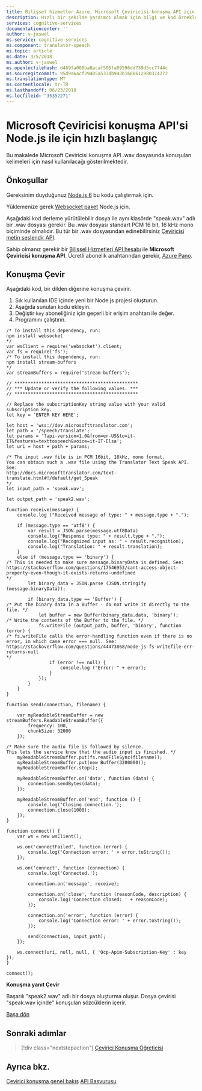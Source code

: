 ```yaml
---
title: Bilişsel hizmetler Azure, Microsoft Çeviricisi konuşma API için node.js hızlı başlangıç | Microsoft Docs
description: Hızlı bir şekilde yardımcı olmak için bilgi ve kod örnekleri get Microsoft Çeviricisi konuşma API Azure üzerinde Microsoft Bilişsel Hizmetleri'ndeki kullanmaya başlayın.
services: cognitive-services
documentationcenter: ''
author: v-jaswel
ms.service: cognitive-services
ms.component: translator-speech
ms.topic: article
ms.date: 3/5/2018
ms.author: v-jaswel
ms.openlocfilehash: d469fa008ba8acaf505fa09596dd739d5cc7744c
ms.sourcegitcommit: 95d9a6acf29405a533db943b1688612980374272
ms.translationtype: MT
ms.contentlocale: tr-TR
ms.lasthandoff: 06/23/2018
ms.locfileid: "35352271"
---
```

# <a name="quickstart-for-microsoft-translator-speech-api-with-nodejs"></a>Microsoft Çeviricisi konuşma API'si Node.js ile için hızlı başlangıç 
<a name="HOLTop"></a>

Bu makalede Microsoft Çeviricisi konuşma API .wav dosyasında konuşulan kelimeleri için nasıl kullanılacağı gösterilmektedir.

## <a name="prerequisites"></a>Önkoşullar

Gereksinim duyduğunuz [Node.js 6](https://nodejs.org/en/download/) bu kodu çalıştırmak için.

Yüklemenize gerek [Websocket paket](https://www.npmjs.com/package/websocket) Node.js için.

Aşağıdaki kod derleme yürütülebilir dosya ile aynı klasörde "speak.wav" adlı bir .wav dosyası gerekir. Bu .wav dosyası standart PCM 16 bit, 16 kHz mono biçiminde olmalıdır. Bu tür bir .wav dosyasından edinebilirsiniz [Çeviricisi metin seslendir API](http://docs.microsofttranslator.com/text-translate.html#!/default/get_Speak).

Sahip olmanız gerekir bir [Bilişsel Hizmetleri API hesabı](https://docs.microsoft.com/azure/cognitive-services/cognitive-services-apis-create-account) ile **Microsoft Çeviricisi konuşma API**. Ücretli abonelik anahtarından gerekir, [Azure Pano](https://portal.azure.com/#create/Microsoft.CognitiveServices).

## <a name="translate-speech"></a>Konuşma Çevir

Aşağıdaki kod, bir dilden diğerine konuşma çevirir.

1. Sık kullanılan IDE içinde yeni bir Node.js projesi oluşturun.
2. Aşağıda sunulan kodu ekleyin.
3. Değiştir `key` aboneliğiniz için geçerli bir erişim anahtarı ile değer.
4. Programını çalıştırın.

```nodejs
/* To install this dependency, run:
npm install websocket
*/
var wsClient = require('websocket').client;
var fs = require('fs');
/* To install this dependency, run:
npm install stream-buffers
*/
var streamBuffers = require('stream-buffers');

// **********************************************
// *** Update or verify the following values. ***
// **********************************************

// Replace the subscriptionKey string value with your valid subscription key.
let key = 'ENTER KEY HERE';

let host = 'wss://dev.microsofttranslator.com';
let path = '/speech/translate';
let params = '?api-version=1.0&from=en-US&to=it-IT&features=texttospeech&voice=it-IT-Elsa';
let uri = host + path + params;

/* The input .wav file is in PCM 16bit, 16kHz, mono format.
You can obtain such a .wav file using the Translator Text Speak API. See:
http://docs.microsofttranslator.com/text-translate.html#!/default/get_Speak
*/
let input_path = 'speak.wav';

let output_path = 'speak2.wav';

function receive(message) {
    console.log ("Received message of type: " + message.type + ".");

    if (message.type == 'utf8') {
        var result = JSON.parse(message.utf8Data)
        console.log("Response type: " + result.type + ".");
        console.log("Recognized input as: " + result.recognition);
        console.log("Translation: " + result.translation);
    }
    else if (message.type == 'binary') {
/* This is needed to make sure message.binaryData is defined. See:
https://stackoverflow.com/questions/17546953/cant-access-object-property-even-though-it-exists-returns-undefined
*/
        let binary_data = JSON.parse (JSON.stringify (message.binaryData));

        if (binary_data.type == 'Buffer') {
/* Put the binary data in a Buffer - do not write it directly to the file. */
            let buffer = new Buffer(binary_data.data, 'binary');
/* Write the contents of the Buffer to the file. */
            fs.writeFile (output_path, buffer, 'binary', function (error) {
/* fs.writeFile calls the error-handling function even if there is no error, in which case error === null. See:
https://stackoverflow.com/questions/44473868/node-js-fs-writefile-err-returns-null
*/
                if (error !== null) {
                    console.log ("Error: " + error);
                }
            });
        }
    }
}

function send(connection, filename) {
    
    var myReadableStreamBuffer = new streamBuffers.ReadableStreamBuffer({
        frequency: 100,
        chunkSize: 32000
    });

/* Make sure the audio file is followed by silence.
This lets the service know that the audio input is finished. */
    myReadableStreamBuffer.put(fs.readFileSync(filename));
    myReadableStreamBuffer.put(new Buffer(3200000));
    myReadableStreamBuffer.stop();

    myReadableStreamBuffer.on('data', function (data) {
        connection.sendBytes(data);
    });

    myReadableStreamBuffer.on('end', function () {
        console.log('Closing connection.');
        connection.close(1000);
    });
}

function connect() {
    var ws = new wsClient();

    ws.on('connectFailed', function (error) {
        console.log('Connection error: ' + error.toString());
    });
                            
    ws.on('connect', function (connection) {
        console.log('Connected.');

        connection.on('message', receive);
        
        connection.on('close', function (reasonCode, description) {
            console.log('Connection closed: ' + reasonCode);
        });

        connection.on('error', function (error) {
            console.log('Connection error: ' + error.toString());
        });
        
        send(connection, input_path);
    });

    ws.connect(uri, null, null, { 'Ocp-Apim-Subscription-Key' : key });
}

connect();
```

**Konuşma yanıt Çevir**

Başarılı "speak2.wav" adlı bir dosya oluşturma oluşur. Dosya çevirisi "speak.wav içinde" konuşulan sözcüklerin içerir.

[Başa dön](#HOLTop)

## <a name="next-steps"></a>Sonraki adımlar

> [!div class="nextstepaction"]
> [Çevirici Konuşma Öğreticisi](../tutorial-translator-speech-csharp.md)

## <a name="see-also"></a>Ayrıca bkz. 

[Çevirici konuşma genel bakış](../overview.md)
[API Başvurusu](http://docs.microsofttranslator.com/speech-translate.html)
